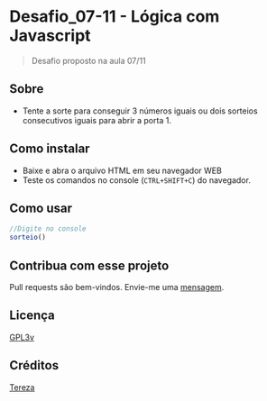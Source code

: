 # Desafio_07-11 - Lógica com Javascript
>Desafio proposto na aula 07/11

## Sobre
- Tente a sorte para conseguir 3 números iguais ou dois sorteios consecutivos iguais para abrir a porta 1. 

## Como instalar
- Baixe e abra o arquivo HTML em seu navegador WEB
- Teste os comandos no console (`CTRL+SHIFT+C`) do navegador.
## Como usar
```javascript
//Digite no console
sorteio()
```
## Contribua com esse projeto
Pull requests são bem-vindos. Envie-me uma [mensagem](https://github.com/Tetezw/Desafio_07-11/issues). 

## Licença 
[GPL3v](https://choosealicense.com/licenses/gpl-3.0/)

## Créditos
[Tereza](https://github.com/Tetezw/Desafio_07-11)